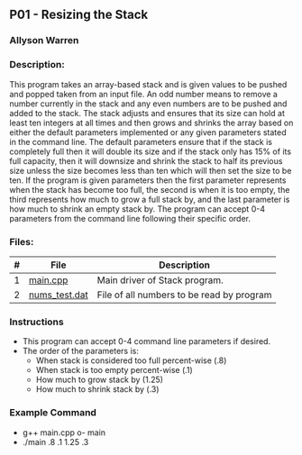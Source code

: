 ## P01 - Resizing the Stack
### Allyson Warren
### Description:

This program takes an array-based stack and is given values to be pushed and popped 
taken from an input file. An odd number means to remove a number currently in the 
stack and any even numbers are to be pushed and added to the stack. The stack adjusts 
and ensures that its size can hold at least ten integers at all times and then grows 
and shrinks the array based on either the default parameters implemented or any given
parameters stated in the command line. The default parameters ensure that if the stack
is completely full then it will double its size and if the stack only has 15% of its
full capacity, then it will downsize and shrink the stack to half its previous size 
unless the size becomes less than ten which will then set the size to be ten. If the
program is given parameters then the first parameter represents when the stack has 
become too full, the second is when it is too empty, the third represents how much 
to grow a full stack by, and the last parameter is how much to shrink an empty stack 
by. The program can accept 0-4 parameters from the command line following their specific 
order.

### Files:

|   #   | File                                                                                         | Description                     |
| :---: | -------------------------------------------------------------------------------------------- | ------------------------------- |
|   1   | [main.cpp](https://github.com/apwarren/3013-Algorithms-Warren/blob/master/Assignments/P01/main.cpp) | Main driver of Stack program. |
|   2   | [nums_test.dat](https://github.com/apwarren/3013-Algorithms-Warren/blob/master/Assignments/P01/nums_test.dat) | File of all numbers to be read by program |



### Instructions

- This program can accept 0-4 command line parameters if desired.
- The order of the parameters is:
    - When stack is considered too full percent-wise (.8)
    - When stack is too empty percent-wise (.1)
    - How much to grow stack by (1.25)
    - How much to shrink stack by (.3)


### Example Command

- g++ main.cpp o- main
- ./main .8 .1 1.25 .3
